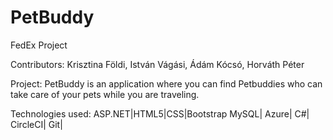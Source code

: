 # PetBuddy


FedEx Project

Contributors: Krisztina Földi, István Vágási, Ádám Kócsó, Horváth Péter

Project: PetBuddy is an application where you can find Petbuddies who can take care of your pets while you are traveling.

Technologies used:
ASP.NET|HTML5|CSS|Bootstrap
MySQL| Azure| C#| CircleCI|
Git|
